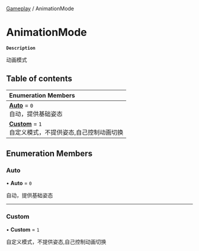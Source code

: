 [Gameplay](../modules/Gameplay.Gameplay.md) / AnimationMode

# AnimationMode <Badge type="tip" text="Enumeration" />

**`Description`**

动画模式

## Table of contents

| Enumeration Members |
| :-----|
| **[Auto](Gameplay.AnimationMode.md#auto)** = ``0`` <br> 自动，提供基础姿态|
| **[Custom](Gameplay.AnimationMode.md#custom)** = ``1`` <br> 自定义模式，不提供姿态,自己控制动画切换|

## Enumeration Members

### Auto

• **Auto** = ``0``

自动，提供基础姿态

___

### Custom

• **Custom** = ``1``

自定义模式，不提供姿态,自己控制动画切换
